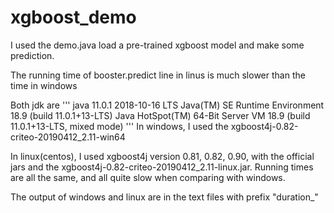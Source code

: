 # xgboost_demo

I used the demo.java load a pre-trained xgboost model and make some prediction.

The running time of booster.predict line in linus is much slower than the time in windows

Both jdk are 
'''
java 11.0.1 2018-10-16 LTS
Java(TM) SE Runtime Environment 18.9 (build 11.0.1+13-LTS)
Java HotSpot(TM) 64-Bit Server VM 18.9 (build 11.0.1+13-LTS, mixed mode)
'''
In windows, I used the xgboost4j-0.82-criteo-20190412_2.11-win64

In linux(centos), I used xgboost4j version 0.81, 0.82, 0.90, with the official jars and the xgboost4j-0.82-criteo-20190412_2.11-linux.jar. Running times are all the same, and all quite slow when comparing with windows.

The output of windows and linux are in the text files with prefix "duration_"

